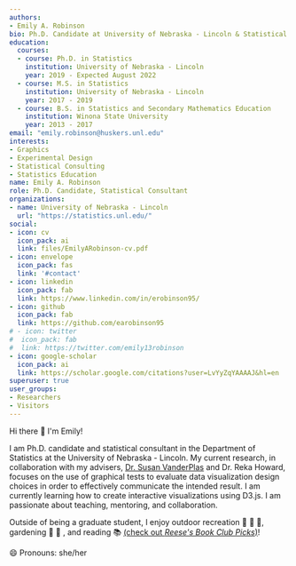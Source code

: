 ```yaml
---
authors:
- Emily A. Robinson
bio: Ph.D. Candidate at University of Nebraska - Lincoln & Statistical Consultant at the SC3L Desk
education:
  courses:
  - course: Ph.D. in Statistics
    institution: University of Nebraska - Lincoln
    year: 2019 - Expected August 2022
  - course: M.S. in Statistics
    institution: University of Nebraska - Lincoln
    year: 2017 - 2019
  - course: B.S. in Statistics and Secondary Mathematics Education
    institution: Winona State University
    year: 2013 - 2017
email: "emily.robinson@huskers.unl.edu"
interests:
- Graphics
- Experimental Design
- Statistical Consulting
- Statistics Education
name: Emily A. Robinson
role: Ph.D. Candidate, Statistical Consultant
organizations:
- name: University of Nebraska - Lincoln
  url: "https://statistics.unl.edu/"
social:
- icon: cv
  icon_pack: ai
  link: files/EmilyARobinson-cv.pdf
- icon: envelope
  icon_pack: fas
  link: '#contact'
- icon: linkedin
  icon_pack: fab
  link: https://www.linkedin.com/in/erobinson95/
- icon: github
  icon_pack: fab
  link: https://github.com/earobinson95
# - icon: twitter
#  icon_pack: fab
#  link: https://twitter.com/emily13robinson
- icon: google-scholar
  icon_pack: ai
  link: https://scholar.google.com/citations?user=LvYyZqYAAAAJ&hl=en
superuser: true
user_groups:
- Researchers
- Visitors
---
```


Hi there :wave: I'm Emily! 

I am Ph.D. candidate and statistical consultant in the Department of Statistics at the University of Nebraska - Lincoln. My current research, in collaboration with my advisers, [Dr. Susan VanderPlas](https://srvanderplas.netlify.app/) and Dr. Reka Howard, focuses on the use of graphical tests to evaluate data visualization design choices in order to effectively communicate the intended result. I am currently learning how to create interactive visualizations using D3.js. I am passionate about teaching, mentoring, and collaboration. 

Outside of being a graduate student, I enjoy outdoor recreation :runner: :bicyclist: :ski:, gardening :sunflower: :herb: , and reading :books: [(check out *Reese's Book Club Picks*)](https://hello-sunshine.com/post/reeses-book-club-all-picks)!

:smile: Pronouns: she/her
